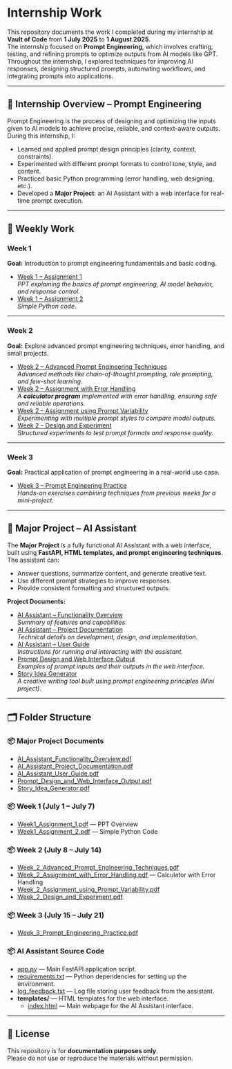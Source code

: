 # Internship Work

This repository documents the work I completed during my internship at **Vault of Code** from **1 July 2025** to **1 August 2025**.  
The internship focused on **Prompt Engineering**, which involves crafting, testing, and refining prompts to optimize outputs from AI models like GPT.  
Throughout the internship, I explored techniques for improving AI responses, designing structured prompts, automating workflows, and integrating prompts into applications.

---

## 🧠 Internship Overview – Prompt Engineering
Prompt Engineering is the process of designing and optimizing the inputs given to AI models to achieve precise, reliable, and context-aware outputs.  
During this internship, I:
- Learned and applied prompt design principles (clarity, context, constraints).
- Experimented with different prompt formats to control tone, style, and content.
- Practiced basic Python programming (error handling, web designing, etc.).
- Developed a **Major Project**: an AI Assistant with a web interface for real-time prompt execution.

---

## 📅 Weekly Work

### **Week 1**
**Goal:** Introduction to prompt engineering fundamentals and basic coding.
- [Week 1 – Assignment 1](Week%201/Week_1_Assignment_1.pdf)  
  *PPT explaining the basics of prompt engineering, AI model behavior, and response control.*
- [Week 1 – Assignment 2](Week%201/Week_1_Assignment_2.pdf)  
  *Simple Python code.*

---

### **Week 2**
**Goal:** Explore advanced prompt engineering techniques, error handling, and small projects.
- [Week 2 – Advanced Prompt Engineering Techniques](Week%202/Week_2_Advanced%20Prompt%20Engineering%20Techniques.pdf)  
  *Advanced methods like chain-of-thought prompting, role prompting, and few-shot learning.*
- [Week 2 – Assignment with Error Handling](Week%202/Week_2_Assignment%20with%20Error%20Handling.pdf)  
  *A **calculator program** implemented with error handling, ensuring safe and reliable operations.*
- [Week 2 – Assignment using Prompt Variability](Week%202/Week_2_Assignment%20using%20Prompt%20Variability.pdf)  
  *Experimenting with multiple prompt styles to compare model outputs.*
- [Week 2 – Design and Experiment](Week%202/Week_2_Design%20and%20Experiment.pdf)  
  *Structured experiments to test prompt formats and response quality.*

---

### **Week 3**
**Goal:** Practical application of prompt engineering in a real-world use case.
- [Week 3 – Prompt Engineering Practice](Week%203/Week_3_Prompt%20Engineering%20Practice.pdf)  
  *Hands-on exercises combining techniques from previous weeks for a mini-project.*

---

## 🚀 Major Project – AI Assistant

The **Major Project** is a fully functional AI Assistant with a web interface, built using **FastAPI, HTML templates, and prompt engineering techniques**.  
The assistant can:
- Answer questions, summarize content, and generate creative text.
- Use different prompt strategies to improve responses.
- Provide consistent formatting and structured outputs.

**Project Documents:**
- [AI Assistant – Functionality Overview](Major%20Project%20Documents/AI_Assistant_Functionality_Overview.pdf)  
  *Summary of features and capabilities.*
- [AI Assistant – Project Documentation](Major%20Project%20Documents/AI_Assistant_Project_Documentation.pdf)  
  *Technical details on development, design, and implementation.*
- [AI Assistant – User Guide](Major%20Project%20Documents/AI_Assistant_User_Guide.pdf)  
  *Instructions for running and interacting with the assistant.*
- [Prompt Design and Web Interface Output](Major%20Project%20Documents/Prompt%20Design%20and%20Web%20Interface%20Output.pdf)  
  *Examples of prompt inputs and their outputs in the web interface.*
- [Story Idea Generator](Major%20Project%20Documents/Story%20Idea%20Generator.pdf)  
  *A creative writing tool built using prompt engineering principles (Mini project).*

---

## 🗂 Folder Structure

### 📦 Major Project Documents
- [AI_Assistant_Functionality_Overview.pdf](Major%20Project%20Documents/AI_Assistant_Functionality_Overview.pdf)
- [AI_Assistant_Project_Documentation.pdf](Major%20Project%20Documents/AI_Assistant_Project_Documentation.pdf)
- [AI_Assistant_User_Guide.pdf](Major%20Project%20Documents/AI_Assistant_User_Guide.pdf)
- [Prompt_Design_and_Web_Interface_Output.pdf](Major%20Project%20Documents/Prompt%20Design%20and%20Web%20Interface%20Output.pdf)  
- [Story_Idea_Generator.pdf](Major%20Project%20Documents/Story%20Idea%20Generator.pdf)  

### 📦 Week 1 (July 1 – July 7)
- [Week1_Assignment_1.pdf](Week%201/Week_1_Assignment_1.pdf) — PPT Overview  
- [Week1_Assignment_2.pdf](Week%201/Week_1_Assignment_2.pdf) — Simple Python Code  

### 📦 Week 2 (July 8 – July 14)
- [Week_2_Advanced_Prompt_Engineering_Techniques.pdf](Week%202/Week_2_Advanced%20Prompt%20Engineering%20Techniques.pdf)  
- [Week_2_Assignment_with_Error_Handling.pdf](Week%202/Week_2_Assignment%20with%20Error%20Handling.pdf) — Calculator with Error Handling  
- [Week_2_Assignment_using_Prompt_Variability.pdf](Week%202/Week_2_Assignment%20using%20Prompt%20Variability.pdf)  
- [Week_2_Design_and_Experiment.pdf](Week%202/Week_2_Design%20and%20Experiment.pdf)  

### 📦 Week 3 (July 15 – July 21)
- [Week_3_Prompt_Engineering_Practice.pdf](Week%203/Week_3_Prompt%20Engineering%20Practice.pdf)  

### 📦 AI Assistant Source Code
- [app.py](app.py) — Main FastAPI application script.  
- [requirements.txt](requirements.txt) — Python dependencies for setting up the environment.  
- [log_feedback.txt](log_feedback.txt) — Log file storing user feedback from the assistant.  
- **templates/** — HTML templates for the web interface.  
  - [index.html](templates/index.html) — Main webpage for the AI Assistant interface.  
---
## 📜 License
This repository is for **documentation purposes only**.  
Please do not use or reproduce the materials without permission.
